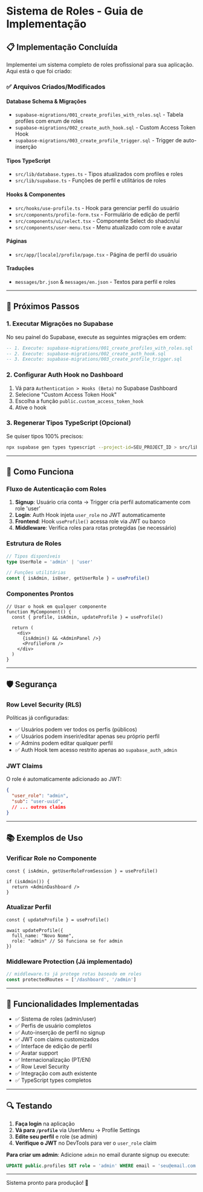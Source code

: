 # Sistema de Roles - Guia de Implementação

## 📋 Implementação Concluída

Implementei um sistema completo de roles profissional para sua aplicação. Aqui está o que foi criado:

### ✅ Arquivos Criados/Modificados

#### **Database Schema & Migrações**
- `supabase-migrations/001_create_profiles_with_roles.sql` - Tabela profiles com enum de roles
- `supabase-migrations/002_create_auth_hook.sql` - Custom Access Token Hook
- `supabase-migrations/003_create_profile_trigger.sql` - Trigger de auto-inserção

#### **Tipos TypeScript**
- `src/lib/database.types.ts` - Tipos atualizados com profiles e roles
- `src/lib/supabase.ts` - Funções de perfil e utilitários de roles

#### **Hooks & Componentes**
- `src/hooks/use-profile.ts` - Hook para gerenciar perfil do usuário
- `src/components/profile-form.tsx` - Formulário de edição de perfil
- `src/components/ui/select.tsx` - Componente Select do shadcn/ui
- `src/components/user-menu.tsx` - Menu atualizado com role e avatar

#### **Páginas**
- `src/app/[locale]/profile/page.tsx` - Página de perfil do usuário

#### **Traduções**
- `messages/br.json` & `messages/en.json` - Textos para perfil e roles

---

## 🚀 Próximos Passos

### 1. **Executar Migrações no Supabase**

No seu painel do Supabase, execute as seguintes migrações em ordem:

```sql
-- 1. Execute: supabase-migrations/001_create_profiles_with_roles.sql
-- 2. Execute: supabase-migrations/002_create_auth_hook.sql  
-- 3. Execute: supabase-migrations/003_create_profile_trigger.sql
```

### 2. **Configurar Auth Hook no Dashboard**

1. Vá para `Authentication > Hooks (Beta)` no Supabase Dashboard
2. Selecione "Custom Access Token Hook"
3. Escolha a função `public.custom_access_token_hook`
4. Ative o hook

### 3. **Regenerar Tipos TypeScript** (Opcional)

Se quiser tipos 100% precisos:
```bash
npx supabase gen types typescript --project-id=SEU_PROJECT_ID > src/lib/database.types.ts
```

---

## 🔧 Como Funciona

### **Fluxo de Autenticação com Roles**

1. **Signup**: Usuário cria conta → Trigger cria perfil automaticamente com role 'user'
2. **Login**: Auth Hook injeta `user_role` no JWT automaticamente
3. **Frontend**: Hook `useProfile()` acessa role via JWT ou banco
4. **Middleware**: Verifica roles para rotas protegidas (se necessário)

### **Estrutura de Roles**

```typescript
// Tipos disponíveis
type UserRole = 'admin' | 'user'

// Funções utilitárias
const { isAdmin, isUser, getUserRole } = useProfile()
```

### **Componentes Prontos**

```tsx
// Usar o hook em qualquer componente
function MyComponent() {
  const { profile, isAdmin, updateProfile } = useProfile()
  
  return (
    <div>
      {isAdmin() && <AdminPanel />}
      <ProfileForm />
    </div>
  )
}
```

---

## 🛡️ Segurança

### **Row Level Security (RLS)**

Políticas já configuradas:
- ✅ Usuários podem ver todos os perfis (públicos)
- ✅ Usuários podem inserir/editar apenas seu próprio perfil  
- ✅ Admins podem editar qualquer perfil
- ✅ Auth Hook tem acesso restrito apenas ao `supabase_auth_admin`

### **JWT Claims**

O role é automaticamente adicionado ao JWT:
```json
{
  "user_role": "admin",
  "sub": "user-uuid",
  // ... outros claims
}
```

---

## 📚 Exemplos de Uso

### **Verificar Role no Componente**
```tsx
const { isAdmin, getUserRoleFromSession } = useProfile()

if (isAdmin()) {
  return <AdminDashboard />
}
```

### **Atualizar Perfil**
```tsx
const { updateProfile } = useProfile()

await updateProfile({
  full_name: "Novo Nome",
  role: "admin" // Só funciona se for admin
})
```

### **Middleware Protection** (Já implementado)
```typescript
// middleware.ts já protege rotas baseado em roles
const protectedRoutes = ['/dashboard', '/admin']
```

---

## 🎯 Funcionalidades Implementadas

- ✅ Sistema de roles (admin/user)
- ✅ Perfis de usuário completos
- ✅ Auto-inserção de perfil no signup
- ✅ JWT com claims customizados
- ✅ Interface de edição de perfil
- ✅ Avatar support
- ✅ Internacionalização (PT/EN)
- ✅ Row Level Security
- ✅ Integração com auth existente
- ✅ TypeScript types completos

---

## 🔍 Testando

1. **Faça login** na aplicação
2. **Vá para `/profile`** via UserMenu → Profile Settings
3. **Edite seu perfil** e role (se admin)
4. **Verifique o JWT** no DevTools para ver o `user_role` claim

**Para criar um admin**: Adicione `admin` no email durante signup ou execute:
```sql
UPDATE public.profiles SET role = 'admin' WHERE email = 'seu@email.com';
```

---

Sistema pronto para produção! 🚀